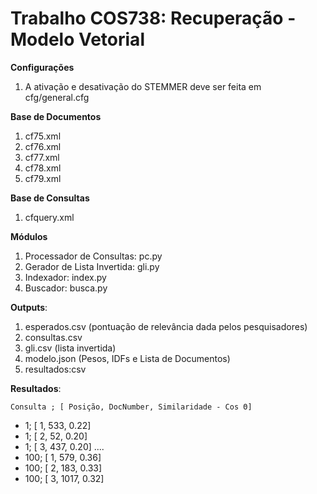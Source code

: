 # Trabalho COS738: Recuperação - Modelo Vetorial

**Configurações**
 1. A ativação e desativação do STEMMER deve ser feita em cfg/general.cfg

**Base de Documentos**
 1. cf75.xml 
 2. cf76.xml
 3. cf77.xml
 4. cf78.xml
 5. cf79.xml

**Base de Consultas**
 1. cfquery.xml

**Módulos**
 1. Processador de Consultas: pc.py
 2. Gerador de Lista Invertida: gli.py
 3. Indexador: index.py
 4. Buscador: busca.py

**Outputs**:
 1. esperados.csv (pontuação de relevância dada pelos pesquisadores)
 2. consultas.csv
 3. gli.csv (lista invertida)
 4. modelo.json (Pesos, IDFs e Lista de Documentos)
 5. resultados:csv

**Resultados**:

 `Consulta ; [ Posição, DocNumber, Similaridade - Cos Θ] `
 - 1; [ 1, 533, 0.22]
 - 1; [ 2, 52, 0.20]
 - 1; [ 3, 437, 0.20]
....
 - 100; [  1,   579, 0.36]
 - 100; [  2,   183, 0.33]
 - 100; [  3,  1017, 0.32]

